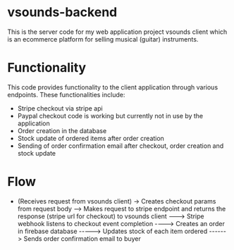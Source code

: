 # vsounds-backend
This is the server code for my web application project vsounds client which is an ecommerce platform for selling musical (guitar) instruments.

# Functionality
This code provides functionality to the client application through various endpoints. These functionalities include:
- Stripe checkout via stripe api
- Paypal checkout code is working but currently not in use by the application
- Order creation in the database
- Stock update of ordered items after order creation
- Sending of order confirmation email after checkout, order creation and stock update

# Flow
- (Receives request from vsounds client) 
->  Creates checkout params from request body 
--> Makes request to stripe endpoint and returns the response (stripe url for checkout) to vsounds client
---> Stripe webhook listens to checkout event completion
----> Creates an order in firebase database
-----> Updates stock of each item ordered
------> Sends order confirmation email to buyer
